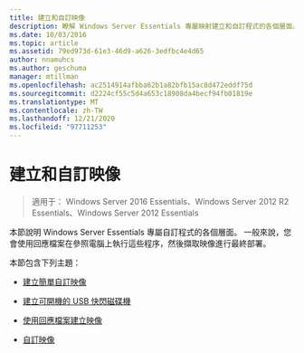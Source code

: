 ```yaml
---
title: 建立和自訂映像
description: 瞭解 Windows Server Essentials 專屬映射建立和自訂程式的各個層面。
ms.date: 10/03/2016
ms.topic: article
ms.assetid: 79ed973d-61e3-46d9-a626-3edfbc4e4d65
author: nnamuhcs
ms.author: geschuma
manager: mtillman
ms.openlocfilehash: ac2514914afbba62b1a82bfb15ac8d472eddf75d
ms.sourcegitcommit: d2224cf55c5d4a653c18908da4becf94fb01819e
ms.translationtype: MT
ms.contentlocale: zh-TW
ms.lasthandoff: 12/21/2020
ms.locfileid: "97711253"
---
```

# <a name="creating-and-customizing-the-image"></a>建立和自訂映像

>適用于： Windows Server 2016 Essentials、Windows Server 2012 R2 Essentials、Windows Server 2012 Essentials

本節說明 Windows Server Essentials 專屬自訂程式的各個層面。 一般來說，您會使用回應檔案在參照電腦上執行這些程序，然後擷取映像進行最終部署。

 本節包含下列主題：


-   [建立簡單自訂映像](Create-a-Simple-Customized-Image.md)

-   [建立可開機的 USB 快閃磁碟機](Create-a-Bootable-USB-Flash-Drive.md)

-   [使用回應檔案建立映像](Create-an-Image-By-Using-Answer-Files.md)

-   [自訂映像](Customize-the-Image.md)

